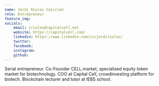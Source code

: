 ```yaml
---
name: Jordi Riulas Casirian
role: Entrepreneur
feature_img: 
socials:
    email: jriulas@capitalcell.net
    website: https://capitalcell.com/
    linkedin: https://www.linkedin.com/in/jordiriulas/
    twitter:
    facebook:
    instagram:
    github:
---
```


Serial entrepreneur. Co-Founder CELL.market, specialised equity token market for biotechnology. COO at Capital Cell, crowdinvesting platform for biotech. Blockchain lecturer and tutor at IEBS school.